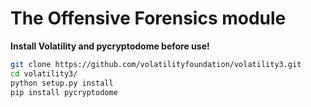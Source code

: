# The Offensive Forensics module
**Install Volatility and pycryptodome before use!**
```bash
git clone https://github.com/volatilityfoundation/volatility3.git
cd volatility3/
python setup.py install
pip install pycryptodome
```
